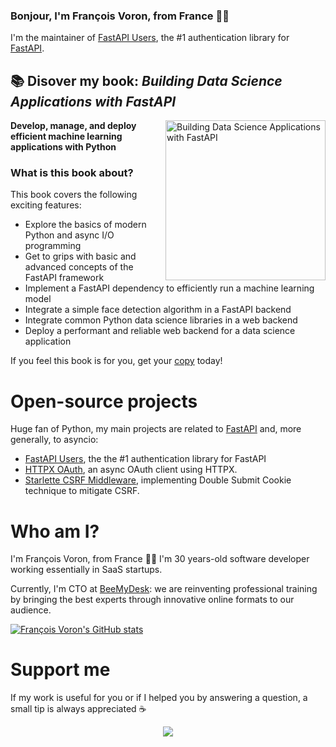 ### Bonjour, I'm François Voron, from France 🥖🧀

I'm the maintainer of [FastAPI Users](https://github.com/frankie567/fastapi-users), the #1 authentication library for [FastAPI](https://github.com/tiangolo/fastapi).

## 📚 Disover my book: *Building Data Science Applications with FastAPI*

<img src="https://static.packt-cdn.com/products/9781801079211/cover/smaller" alt="Building Data Science Applications with FastAPI" height="256px" align="right">

**Develop, manage, and deploy efficient machine learning applications with Python**

### What is this book about?

This book covers the following exciting features:

* Explore the basics of modern Python and async I/O programming
* Get to grips with basic and advanced concepts of the FastAPI framework
* Implement a FastAPI dependency to efficiently run a machine learning model
* Integrate a simple face detection algorithm in a FastAPI backend
* Integrate common Python data science libraries in a web backend
* Deploy a performant and reliable web backend for a data science application

If you feel this book is for you, get your [copy](https://www.amazon.com/dp/1801079218) today!

# Open-source projects

Huge fan of Python, my main projects are related to [FastAPI](https://github.com/tiangolo/fastapi) and, more generally, to asyncio:

* [FastAPI Users](https://github.com/frankie567/fastapi-users), the the #1 authentication library for FastAPI
* [HTTPX OAuth](https://github.com/frankie567/httpx-oauth), an async OAuth client using HTTPX.
* [Starlette CSRF Middleware](https://github.com/frankie567/starlette-csrf), implementing Double Submit Cookie technique to mitigate CSRF.

# Who am I?

I'm François Voron, from France 🥖🧀 I'm 30 years-old software developer working essentially in SaaS startups.

Currently, I'm CTO at [BeeMyDesk](https://www.beemydesk.com): we are reinventing professional training by bringing the best experts through innovative online formats to our audience.

[![François Voron's GitHub stats](https://github-readme-stats.vercel.app/api?username=frankie567&count_private=true&show_icons=true&theme=dark)](https://github.com/frankie567)

# Support me

If my work is useful for you or if I helped you by answering a question, a small tip is always appreciated ☕️

<p align="center">
    <a href="https://www.buymeacoffee.com/frankie567"><img src="https://img.buymeacoffee.com/button-api/?text=Buy me a coffee&emoji=&slug=frankie567&button_colour=FF5F5F&font_colour=ffffff&font_family=Lato&outline_colour=000000&coffee_colour=FFDD00"></a>
</p>
